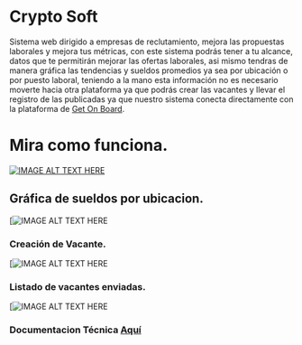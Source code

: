 # Crypto Soft

Sistema web dirigido a empresas de reclutamiento, mejora las propuestas laborales y mejora tus métricas, con este sistema podrás tener a tu
alcance, datos que te permitirán mejorar las ofertas laborales, asi mismo tendras de manera gráfica las tendencias y sueldos promedios ya sea por ubicación o por puesto laboral,
teniendo a la mano esta información no es necesario moverte hacia otra plataforma ya que podrás crear las vacantes y llevar el registro de las publicadas ya que nuestro sistema 
conecta directamente con la plataforma de [Get On Board](https://www.getonbrd.com/dashboard).



# Mira como funciona.

[![IMAGE ALT TEXT HERE](https://i.imgur.com/roNROI5.jpg)](https://www.youtube.com/watch?v=3m7Z3g_U-Cs)


## Gráfica de sueldos por ubicacion.

[![IMAGE ALT TEXT HERE](https://i.imgur.com/roNROI5.jpg)

### Creación de Vacante.

[![IMAGE ALT TEXT HERE](https://i.imgur.com/ditNF3M.png)


### Listado de vacantes enviadas.

[![IMAGE ALT TEXT HERE](https://i.imgur.com/kCWVwxg.png)


### Documentacion Técnica [Aquí](https://github.com/crivera31/Criptoteam/blob/main/src/assets/vendor/Technical.md)
